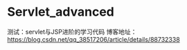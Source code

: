 # Servlet_advanced
测试：servlet与JSP进阶的学习代码
博客地址：https://blog.csdn.net/qq_38517206/article/details/88732338
